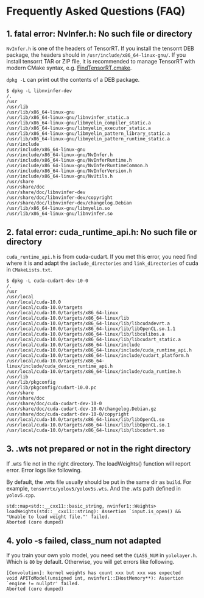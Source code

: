 # Frequently Asked Questions (FAQ)

## 1. fatal error: NvInfer.h: No such file or directory

`NvInfer.h` is one of the headers of TensorRT. If you install the tensorrt DEB package, the headers should in `/usr/include/x86_64-linux-gnu/`. If you install tensorrt TAR or ZIP file, it is recommended to manage TensorRT with modern CMake syntax, e.g. [FindTensorRT.cmake](../lenet/FindTensorRT.cmake).

`dpkg -L` can print out the contents of a DEB package.

```
$ dpkg -L libnvinfer-dev
/.
/usr
/usr/lib
/usr/lib/x86_64-linux-gnu
/usr/lib/x86_64-linux-gnu/libnvinfer_static.a
/usr/lib/x86_64-linux-gnu/libmyelin_compiler_static.a
/usr/lib/x86_64-linux-gnu/libmyelin_executor_static.a
/usr/lib/x86_64-linux-gnu/libmyelin_pattern_library_static.a
/usr/lib/x86_64-linux-gnu/libmyelin_pattern_runtime_static.a
/usr/include
/usr/include/x86_64-linux-gnu
/usr/include/x86_64-linux-gnu/NvInfer.h
/usr/include/x86_64-linux-gnu/NvInferRuntime.h
/usr/include/x86_64-linux-gnu/NvInferRuntimeCommon.h
/usr/include/x86_64-linux-gnu/NvInferVersion.h
/usr/include/x86_64-linux-gnu/NvUtils.h
/usr/share
/usr/share/doc
/usr/share/doc/libnvinfer-dev
/usr/share/doc/libnvinfer-dev/copyright
/usr/share/doc/libnvinfer-dev/changelog.Debian
/usr/lib/x86_64-linux-gnu/libmyelin.so
/usr/lib/x86_64-linux-gnu/libnvinfer.so
```

## 2. fatal error: cuda_runtime_api.h: No such file or directory

`cuda_runtime_api.h` is from cuda-cudart. If you met this error, you need find where it is and adapt the `include_directories` and `link_directories` of cuda in `CMakeLists.txt`.

```
$ dpkg -L cuda-cudart-dev-10-0
/.
/usr
/usr/local
/usr/local/cuda-10.0
/usr/local/cuda-10.0/targets
/usr/local/cuda-10.0/targets/x86_64-linux
/usr/local/cuda-10.0/targets/x86_64-linux/lib
/usr/local/cuda-10.0/targets/x86_64-linux/lib/libcudadevrt.a
/usr/local/cuda-10.0/targets/x86_64-linux/lib/libOpenCL.so.1.1
/usr/local/cuda-10.0/targets/x86_64-linux/lib/libculibos.a
/usr/local/cuda-10.0/targets/x86_64-linux/lib/libcudart_static.a
/usr/local/cuda-10.0/targets/x86_64-linux/include
/usr/local/cuda-10.0/targets/x86_64-linux/include/cuda_runtime_api.h
/usr/local/cuda-10.0/targets/x86_64-linux/include/cudart_platform.h
/usr/local/cuda-10.0/targets/x86_64-linux/include/cuda_device_runtime_api.h
/usr/local/cuda-10.0/targets/x86_64-linux/include/cuda_runtime.h
/usr/lib
/usr/lib/pkgconfig
/usr/lib/pkgconfig/cudart-10.0.pc
/usr/share
/usr/share/doc
/usr/share/doc/cuda-cudart-dev-10-0
/usr/share/doc/cuda-cudart-dev-10-0/changelog.Debian.gz
/usr/share/doc/cuda-cudart-dev-10-0/copyright
/usr/local/cuda-10.0/targets/x86_64-linux/lib/libOpenCL.so
/usr/local/cuda-10.0/targets/x86_64-linux/lib/libOpenCL.so.1
/usr/local/cuda-10.0/targets/x86_64-linux/lib/libcudart.so
```

## 3. .wts not prepared or not in the right directory

If .wts file not in the right directory. The loadWeights() function will report error. Error logs like following.

By default, the .wts file usually should be put in the same dir as `build`. For example, `tensorrtx/yolov5/yolov5s.wts`. And the .wts path defined in `yolov5.cpp`.

```
std::map<std::__cxx11::basic_string, nvinfer1::Weights> loadWeights(std::__cxx11::string): Assertion `input.is_open() && "Unable to load weight file."' failed.
Aborted (core dumped)
```

## 4. yolo -s failed, class_num not adapted

If you train your own yolo model, you need set the `CLASS_NUM` in `yololayer.h`. Which is `80` by default. Otherwise, you will get errors like following.

```
[Convolution]: kernel weights has count xxx but xxx was expected
void APIToModel(unsigned int, nvinfer1::IHostMemory**): Assertion `engine != nullptr' failed.
Aborted (core dumped)
```
